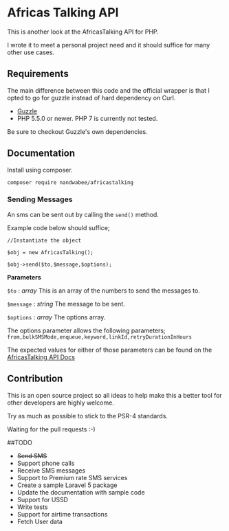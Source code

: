 # Africas Talking API

This is another look at the AfricasTalking API for PHP.

I wrote it to meet a personal project need and it should suffice for many other use cases.

## Requirements
The main difference between this code and the official wrapper is that I opted to go for guzzle instead of hard dependency on Curl.

- [Guzzle](http://guzzle.readthedocs.org/en/5.3/overview.html)
- PHP 5.5.0 or newer. PHP 7 is currently not tested.

Be sure to checkout Guzzle's own dependencies.

## Documentation
Install using composer.

`composer require nandwabee/africastalking`

### Sending Messages
An sms can be sent out by calling the `send()` method.

Example code below should suffice;

`//Instantiate the object`

`$obj = new AfricasTalking();`

`$obj->send($to,$message,$options);`

**Parameters**

`$to` : *array* This is an array of the numbers to send the messages to.

`$message` : *string* The message to be sent.

`$options` : *array* The options array. 

The options parameter allows the following parameters; `from,bulkSMSMode,enqueue,keyword,linkId,retryDurationInHours`

The expected values for either of those parameters can be found on the [AfricasTalking API Docs](http://docs.africastalking.com/sms/sending/url#documentation)

## Contribution
This is an open source project so all ideas to help make this a better tool for other developers are highly welcome.

Try as much as possible to stick to the PSR-4 standards.

Waiting for the pull requests :-)

##TODO
- <s>Send SMS</s>
- Support phone calls
- Receive SMS messages
- Support to Premium rate SMS services
- Create a sample Laravel 5 package
- Update the documentation with sample code
- Support for USSD
- Write tests
- Support for airtime transactions
- Fetch User data